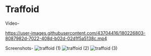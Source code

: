 # Traffoid

Video-

https://user-images.githubusercontent.com/43704416/180226803-8087982d-7022-408d-b02d-02d1f5a5138c.mp4

Screenshots-
![traffoid (1)](https://user-images.githubusercontent.com/43704416/180226982-30849753-f65e-41f2-97bb-788ca4c96fd9.jpg)
![traffoid (2)](https://user-images.githubusercontent.com/43704416/180227017-f8baddfe-3ba1-4347-82b8-56d94086739d.jpg)
![traffoid (3)](https://user-images.githubusercontent.com/43704416/180227046-7c54378b-6518-4a0f-a835-e4bbfea66749.jpg)
